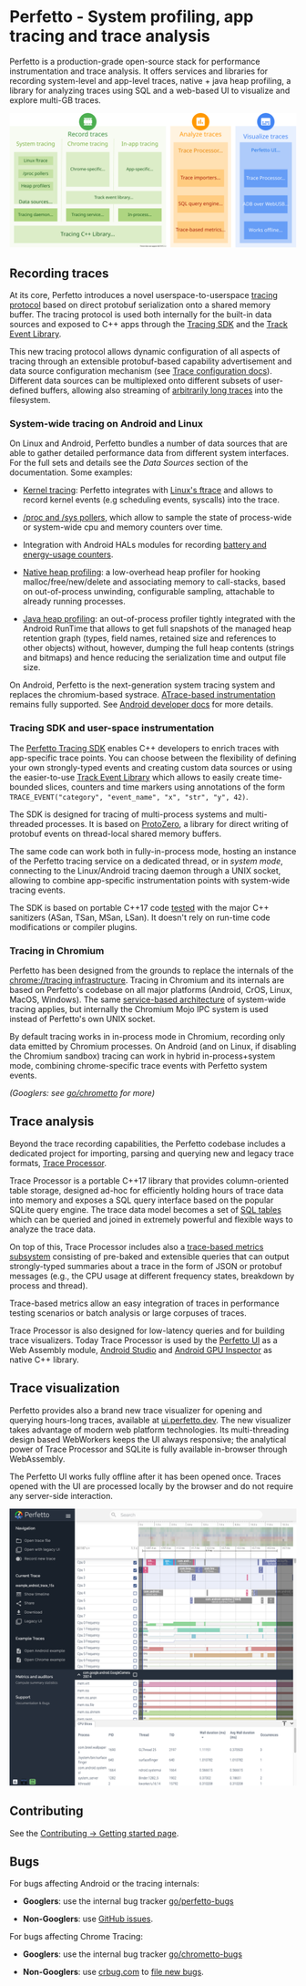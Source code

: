 # Perfetto - System profiling, app tracing and trace analysis

Perfetto is a production-grade open-source stack for performance
instrumentation and trace analysis. It offers services and libraries for
recording system-level and app-level traces, native + java heap profiling, a
library for analyzing traces using SQL and a web-based UI to visualize and
explore multi-GB traces.

![Perfetto stack](/docs/images/perfetto-stack.svg)

## Recording traces

At its core, Perfetto introduces a novel userspace-to-userspace
[tracing protocol](/docs/design-docs/api-and-abi.md#tracing-protocol-abi) based
on direct protobuf serialization onto a shared memory buffer. The tracing
protocol is used both internally for the built-in data sources and exposed to
C++ apps through the [Tracing SDK](/docs/instrumentation/tracing-sdk.md) and the
[Track Event Library](/docs/instrumentation/track-events.md).

This new tracing protocol allows dynamic configuration of all aspects of tracing
through an extensible protobuf-based capability advertisement and data source
configuration mechanism (see
[Trace configuration docs](/docs/concepts/config.md)).
Different data sources can be multiplexed onto different subsets of
user-defined buffers, allowing also streaming of
[arbitrarily long traces](/docs/concepts/config.md#long-traces) into the
filesystem.

### System-wide tracing on Android and Linux

On Linux and Android, Perfetto bundles a number of data sources that are able to
gather detailed performance data from different system interfaces. For the full
sets and details see the _Data Sources_ section of the documentation. Some
examples:

* [Kernel tracing](/docs/data-sources/cpu-scheduling.md): Perfetto integrates
  with [Linux's ftrace][ftrace] and allows to record kernel events (e.g
  scheduling events, syscalls) into the trace.

* [/proc and /sys pollers](/docs/data-sources/memory-counters.md), which allow
  to sample the state of process-wide or system-wide cpu and memory counters
  over time.

* Integration with Android HALs modules for recording [battery and energy-usage
  counters](/docs/data-sources/battery-counters.md).

* [Native heap profiling](/docs/data-sources/native-heap-profiler.md): a
  low-overhead heap profiler for hooking malloc/free/new/delete and associating
  memory to call-stacks, based on out-of-process unwinding, configurable
  sampling, attachable to already running processes.

* [Java heap profiling](/docs/data-sources/java-heap-profiler.md): an
  out-of-process profiler tightly integrated with the Android RunTime that
  allows to get full snapshots of the managed heap retention graph (types,
  field names, retained size and references to other objects) without, however,
  dumping the full heap contents (strings and bitmaps) and hence reducing the
  serialization time and output file size.

On Android, Perfetto is the next-generation system tracing system and replaces
the chromium-based systrace.
[ATrace-based instrumentation](/docs/data-sources/atrace.md) remains fully
supported.
See [Android developer docs](https://developer.android.com/topic/performance/tracing)
for more details.

### Tracing SDK and user-space instrumentation

The [Perfetto Tracing SDK](/docs/instrumentation/tracing-sdk.md) enables C++
developers to enrich traces with app-specific trace points. You can choose
between the flexibility of defining your own strongly-typed events and creating
custom data sources or using the easier-to-use
[Track Event Library](/docs/instrumentation/track-events.md) which allows to
easily create time-bounded slices, counters and time markers using annotations
of the form `TRACE_EVENT("category", "event_name", "x", "str", "y", 42)`.

The SDK is designed for tracing of multi-process systems and multi-threaded
processes. It is based on [ProtoZero](/docs/design-docs/protozero.md), a library
for direct writing of protobuf events on thread-local shared memory buffers.

The same code can work both in fully-in-process mode, hosting an instance of the
Perfetto tracing service on a dedicated thread, or in _system mode_, connecting
to the Linux/Android tracing daemon through a UNIX socket, allowing to combine
app-specific instrumentation points with system-wide tracing events.

The SDK is based on portable C++17 code [tested](/docs/contributing/testing.md)
with the major C++ sanitizers (ASan, TSan, MSan, LSan). It doesn't rely on
run-time code modifications or compiler plugins.

### Tracing in Chromium

Perfetto has been designed from the grounds to replace the internals of the
[chrome://tracing infrastructure][chrome-tracing]. Tracing in Chromium and its
internals are based on Perfetto's codebase on all major platforms (Android,
CrOS, Linux, MacOS, Windows).
The same [service-based architecture](/docs/concepts/service-model.md) of
system-wide tracing applies, but internally the Chromium Mojo IPC system is
used instead of Perfetto's own UNIX socket.

By default tracing works in in-process mode in Chromium, recording only data
emitted by Chromium processes. On Android (and on Linux, if disabling the
Chromium sandbox) tracing can work in hybrid in-process+system mode, combining
chrome-specific trace events with Perfetto system events.

_(Googlers: see [go/chrometto](https://goto.google.com/chrometto) for more)_

## Trace analysis

Beyond the trace recording capabilities, the Perfetto codebase includes a
dedicated project for importing, parsing and querying new and legacy trace
formats, [Trace Processor](/docs/analysis/trace-processor.md).

Trace Processor is a portable C++17 library that provides column-oriented
table storage, designed ad-hoc for efficiently holding hours of trace data
into memory and exposes a SQL query interface based on the popular SQLite query
engine.
The trace data model becomes a set of
[SQL tables](/docs/analysis/sql-tables.autogen) which can be queried and joined
in extremely powerful and flexible ways to analyze the trace data.

On top of this, Trace Processor includes also a
[trace-based metrics subsystem](/docs/analysis/metrics.md) consisting of
pre-baked and extensible queries that can output strongly-typed summaries
about a trace in the form of JSON or protobuf messages (e.g., the CPU usage
at different frequency states, breakdown by process and thread).

Trace-based metrics allow an easy integration of traces in performance testing
scenarios or batch analysis or large corpuses of traces.

Trace Processor is also designed for low-latency queries and for building
trace visualizers. Today Trace Processor is used by the
[Perfetto UI](https://ui.perfetto.dev) as a Web Assembly module,
[Android Studio](https://developer.android.com/studio) and
[Android GPU Inspector](https://gpuinspector.dev/) as native C++ library.

## Trace visualization

Perfetto provides also a brand new trace visualizer for opening and querying
hours-long traces, available at [ui.perfetto.dev](https://ui.perfetto.dev).
The new visualizer takes advantage of modern web platform technologies.
Its multi-threading design based WebWorkers keeps the UI always responsive;
the analytical power of Trace Processor and SQLite is fully available in-browser
through WebAssembly.

The Perfetto UI works fully offline after it has been opened once. Traces opened
with the UI are processed locally by the browser and do not require any
server-side interaction.

![Perfetto UI screenshot](/docs/images/perfetto-ui-screenshot.png)

## Contributing

See the [Contributing -> Getting started page](/docs/contributing/getting-started.md).

## Bugs

For bugs affecting Android or the tracing internals:

* **Googlers**: use the internal bug tracker [go/perfetto-bugs](http://goto.google.com/perfetto-bugs)

* **Non-Googlers**: use [GitHub issues](https://github.com/google/perfetto/issues).

For bugs affecting Chrome Tracing:

* **Googlers**: use the internal bug tracker [go/chrometto-bugs](http://goto.google.com/chrometto-bugs)

* **Non-Googlers**: use [crbug.com](https://bugs.chromium.org/p/chromium/issues/list?q=component%3ASpeed%3ETracing%20label%3APerfetto)
to [file new bugs](https://bugs.chromium.org/p/chromium/issues/entry?components=Speed%3ETracing&labels=Perfetto).

[ftrace]: https://www.kernel.org/doc/Documentation/trace/ftrace.txt
[chrome-tracing]: https://www.chromium.org/developers/how-tos/trace-event-profiling-tool
